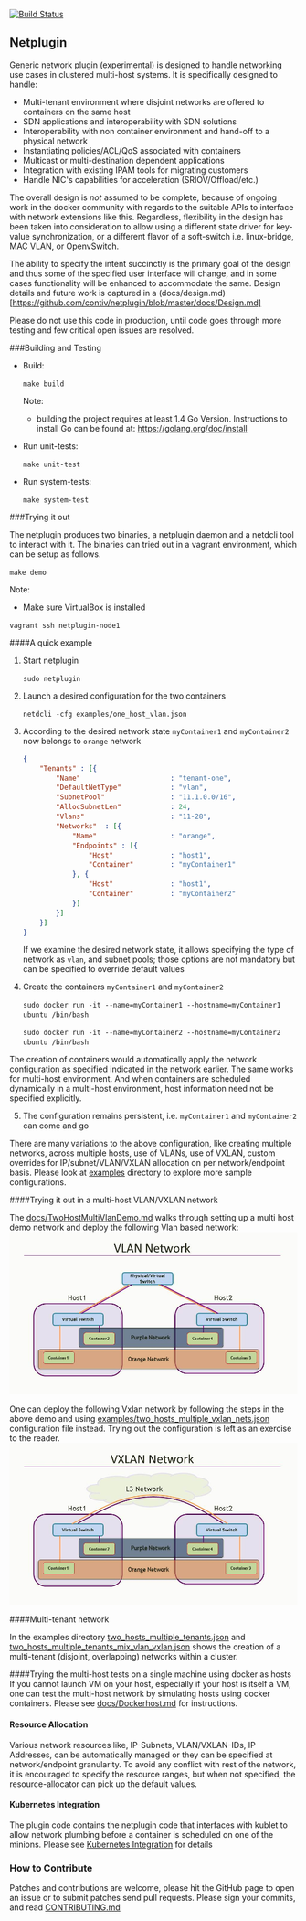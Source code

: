[![Build Status](http://23f1861a.ngrok.com/job/NetpluginPushSanity/badge/icon)](http://23f1861a.ngrok.com/job/NetpluginPushSanity/)

## Netplugin

Generic network plugin (experimental) is designed to handle networking use cases in clustered multi-host systems. It is specifically designed to handle:

- Multi-tenant environment where disjoint networks are offered to containers on the same host
- SDN applications and interoperability with SDN solutions
- Interoperability with non container environment and hand-off to a physical network
- Instantiating policies/ACL/QoS associated with containers
- Multicast or multi-destination dependent applications
- Integration with existing IPAM tools for migrating customers
- Handle NIC's capabilities for acceleration (SRIOV/Offload/etc.)

The overall design is _not_ assumed to be complete, because of ongoing work in the docker community with regards to the suitable APIs to interface with network extensions like this. Regardless, flexibility in the design has been taken into consideration to allow using a different state driver for key-value synchronization, or a different flavor of a soft-switch i.e. linux-bridge, MAC VLAN, or OpenvSwitch.

The ability to specify the intent succinctly is the primary goal of the design and thus some of the specified user interface will change, and in some cases functionality will be enhanced to accommodate the same. Design details and future work is captured in a (docs/design.md)[https://github.com/contiv/netplugin/blob/master/docs/Design.md]

Please do not use this code in production, until code goes through more testing and few critical open issues are resolved.

###Building and Testing

- Build:

  `make build`

   Note:
   - building the project requires at least 1.4 Go Version. Instructions to install Go can be found at: https://golang.org/doc/install

- Run unit-tests:

  `make unit-test`

- Run system-tests:

  `make system-test`

###Trying it out 

The netplugin produces two binaries, a netplugin daemon and a netdcli tool to interact with it. The binaries can tried out in a vagrant environment, which can be setup as follows.

`make demo`

Note:
- Make sure VirtualBox is installed

`vagrant ssh netplugin-node1`

####A quick example

1. Start netplugin

    `sudo netplugin`

2. Launch a desired configuration for the two containers

    `netdcli -cfg examples/one_host_vlan.json`

3. According to the desired network state `myContainer1` and `myContainer2` now belongs to `orange` network

    ```json
    {
        "Tenants" : [{
            "Name"                      : "tenant-one",
            "DefaultNetType"            : "vlan",
            "SubnetPool"                : "11.1.0.0/16",
            "AllocSubnetLen"            : 24,
            "Vlans"                     : "11-28",
            "Networks"  : [{
                "Name"                  : "orange",
                "Endpoints" : [{
                    "Host"              : "host1",
                    "Container"         : "myContainer1"
                }, {
                    "Host"              : "host1",
                    "Container"         : "myContainer2"
                }]
            }]
        }]
    }
    ```

    If we examine the desired network state, it allows specifying the type of network as `vlan`, and subnet pools; those options are not mandatory but can be specified to override default values

4. Create the containers `myContainer1` and `myContainer2`

    `sudo docker run -it --name=myContainer1 --hostname=myContainer1 ubuntu /bin/bash`

    `sudo docker run -it --name=myContainer2 --hostname=myContainer2 ubuntu /bin/bash`

The creation of containers would automatically apply the network configuration as specified indicated in the network earlier. The same works for multi-host environment. And when containers are scheduled dynamically in a multi-host environment, host information need not be specified explicitly.

5. The configuration remains persistent, i.e. `myContainer1` and `myContainer2` can come and go

There are many variations to the above configuration, like creating multiple 
networks, across multiple hosts, use of VLANs, use of VXLAN, custom overrides
for IP/subnet/VLAN/VXLAN allocation on per network/endpoint basis. Please look
at [examples](examples/) directory to explore more sample configurations.

####Trying it out in a multi-host VLAN/VXLAN network

The [docs/TwoHostMultiVlanDemo.md](docs/TwoHostMultiVlanDemo.md) walks through setting up a multi host demo network and deploy the following Vlan based network:
![VlanNetwork](./docs/VlanNetwork.jpg)

One can deploy the following Vxlan network by following the steps in the above demo and using [examples/two_hosts_multiple_vxlan_nets.json](examples/two_hosts_multiple_vxlan_nets.json) configuration file instead. Trying out the configuration is left as an exercise to the reader.
![VxlanNetwork](./docs/VxlanNetwork.jpg)

####Multi-tenant network

In the examples directory [two_hosts_multiple_tenants.json](examples/two_hosts_multiple_tenants.json) and 
[two_hosts_multiple_tenants_mix_vlan_vxlan.json](examples/two_hosts_multiple_tenants_mix_vlan_vxlan.json) shows the creation of a multi-tenant
(disjoint, overlapping) networks within a cluster.

####Trying the multi-host tests on a single machine using docker as hosts
If you cannot launch VM on your host, especially if your host is itself a VM, one can test the multi-host network by simulating hosts using docker containers. Please see [docs/Dockerhost.md](docs/Dockerhost.md) for instructions. 

#### Resource Allocation
Various network resources like, IP-Subnets, VLAN/VXLAN-IDs, IP Addresses, can be automatically managed or they can be specified at network/endpoint granularity. To avoid any conflict with rest of the network, it is encouraged to specify the resource ranges, but when not specified, the resource-allocator can pick up the default values.

#### Kubernetes Integration
The plugin code contains the netplugin code that interfaces with kublet to allow network plumbing before a container is scheduled on one of the minions. Please see [Kubernetes Integration](docs/kubernetes.md) for details

### How to Contribute
Patches and contributions are welcome, please hit the GitHub page to open an issue or to submit patches send pull requests. Please sign your commits, and read [CONTRIBUTING.md](docs/CONTRIBUTING.md)

